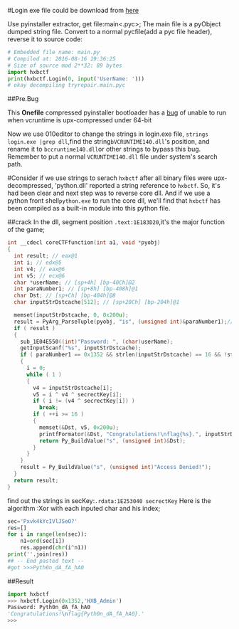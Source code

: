 #Login
exe file could be download from [here](https://dn.jarvisoj.com/challengefiles/login.exe.0e043cc84e9273f1e34b6b27330c8e5a)

Use pyinstaller extractor, get file:main<.pyc>;
The main file is a pyObject dumped string file.
Convert to a normal pycfile(add a pyc file header), reverse it to source code:
```python 
# Embedded file name: main.py
# Compiled at: 2016-08-16 19:36:25
# Size of source mod 2**32: 89 bytes
import hxbctf
print(hxbctf.Login(0, input('UserName: ')))
# okay decompiling tryrepair.main.pyc
```

##Pre.Bug

This **Onefile** compressed pyinstaller bootloader has a [bug](https://github.com/pyinstaller/pyinstaller/issues/1565) 
of unable to run when vcruntime is upx-compressed under 64-bit

Now  we use 010editor to change the strings in login.exe file,
`strings login.exe |grep dll`,find the string`bVCRUNTIME140.dll`'s position,
and rename it to `bccruntime140.dll`or other strings to bypass this bug.
Remember to put a normal `VCRUNTIME140.dll` file under system's search path.

#Consider
if we use strings to serach `hxbctf` after all binary files were upx-decompressed,
'python.dll'  reported a string reference to `hxbctf`.
So, it's had been clear and next step was to reverse core dll.
And if we use a python front shell`python.exe` to run the core dll, we'll find that `hxbctf` has been compiled as a built-in module 
into this python file.

##crack
In the dll, segment  position `.text:1E183D20`,it's the major function of the game;
```c 
int __cdecl coreCTFfunction(int a1, void *pyobj)
{
  int result; // eax@1
  int i; // edx@5
  int v4; // eax@6
  int v5; // ecx@6
  char *userName; // [sp+4h] [bp-40Ch]@2
  int paraNumber1; // [sp+8h] [bp-408h]@1
  char Dst; // [sp+Ch] [bp-404h]@8
  char inputStrDstcache[512]; // [sp+20Ch] [bp-204h]@1

  memset(inputStrDstcache, 0, 0x200u);
  result = PyArg_ParseTuple(pyobj, "is", (unsigned int)&paraNumber1);// http://wiki.jikexueyuan.com/project/interpy-zh/c_extensions/python_c_api.html
  if ( result )
  {
    sub_1E04E550((int)"Password: ", (char)userName);
    getInputScanf("%s", inputStrDstcache);
    if ( paraNumber1 == 0x1352 && strlen(inputStrDstcache) == 16 && !strncmp("HXB_Admin", userName, 9u) )
    {
      i = 0;
      while ( 1 )
      {
        v4 = inputStrDstcache[i];
        v5 = i ^ v4 ^ secrectKey[i];
        if ( i != (v4 ^ secrectKey[i]) )
          break;
        if ( ++i >= 16 )
        {
          memset(&Dst, v5, 0x200u);
          printfFormator(&Dst, "Congratulations!\nflag{%s}.", inputStrDstcache);
          return Py_BuildValue("s", (unsigned int)&Dst);
        }
      }
    }
    result = Py_BuildValue("s", (unsigned int)"Access Denied!");
  }
  return result;
}
```

find out the strings in secKey:`.rdata:1E253040 secrectKey`
Here is the algorithm :Xor with each inputed char and his index;
```python 
sec='Pxvk4kYcIVlJSeO?'
res=[]
for i in range(len(sec)):
    n1=ord(sec[i])
    res.append(chr(i^n1))
print(''.join(res))
## -- End pasted text --
#got >>>Pyth0n_dA_fA_hA0
```

##Result

```python 
import hxbctf
>>> hxbctf.Login(0x1352,'HXB_Admin')
Password: Pyth0n_dA_fA_hA0
'Congratulations!\nflag{Pyth0n_dA_fA_hA0}.'
>>> 
```